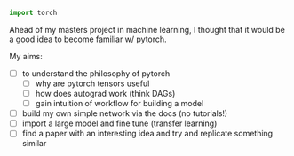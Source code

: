 ``` python 
import torch 
```

Ahead of my masters project in machine learning, I thought that it would be a good idea to become familiar w/ pytorch.

My aims:
- [ ] to understand the philosophy of pytorch
  - [ ] why are pytorch tensors useful 
  - [ ] how does autograd work (think DAGs)
  - [ ] gain intuition of workflow for building a model
- [ ] build my own simple network via the docs (no tutorials!)
- [ ] import a large model and fine tune (transfer learning)
- [ ] find a paper with an interesting idea and try and replicate something similar 
